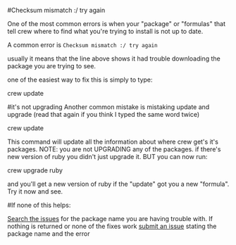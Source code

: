 #Checksum mismatch :/ try again

One of the most common errors is when your "package" or "formulas" that tell crew where to find what you're trying to install is not up to date.

A common error is ```Checksum mismatch :/ try again```

usually it means that the line above shows it had trouble downloading the package you are trying to see.

one of the easiest way to fix this is simply to type:

crew update 

#it's not upgrading
Another common mistake is mistaking update and upgrade (read that again if you think I typed the same word twice)

crew update 

This command will update all the information about where crew get's it's packages. 
NOTE: you are not UPGRADING any of the packages. if there's new version of ruby you didn't just upgrade it. BUT you can now run:

crew upgrade ruby 

and you'll get a new version of ruby if the "update" got you a new "formula". Try it now and see.

#If none of this helps:

[Search the issues](https://github.com/skycocker/chromebrew/issues/) for the package name you are having trouble with. If nothing is returned or none of the fixes work [submit an issue](https://github.com/skycocker/chromebrew/issues/new) stating the package name and the error